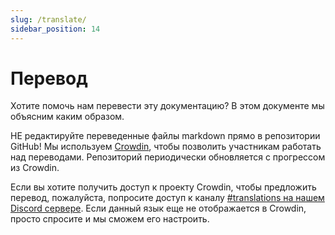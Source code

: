 ```yaml
---
slug: /translate/
sidebar_position: 14
---
```


# Перевод

Хотите помочь нам перевести эту документацию? В этом документе мы объясним каким образом.

НЕ редактируйте переведенные файлы markdown прямо в репозитории GitHub! Мы используем [Crowdin][crowdin], чтобы позволить участникам работать над переводами. Репозиторий периодически обновляется с прогрессом из Crowdin.

Если вы хотите получить доступ к проекту Crowdin, чтобы предложить перевод, пожалуйста, попросите доступ к каналу [#translations на нашем Discord сервере][discord]. Если данный язык еще не отображается в Crowdin, просто спросите и мы сможем его настроить.

<!-- prettier-ignore-start -->

<!-- prettier-ignore-end -->
[crowdin]: https://crowdin.com/project/taskfile
[discord]: https://discord.gg/6TY36E39UK
